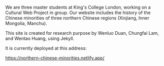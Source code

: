 We are three master students at King's College London, working on a Cultural Web Project in group. Our website includes the history of the Chinese minorities of three northern Chinese regions (Xinjiang, Inner Mongolia, Manchu). 

This site is created for research purpose by Wenluo Duan, Chungfai Lam, and Wentao Huang, using Jekyll.

It is currently deployed at this address:

https://northern-chinese-minorities.netlify.app/
